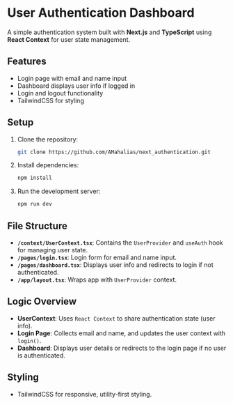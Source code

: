 # User Authentication Dashboard

A simple authentication system built with **Next.js** and **TypeScript** using **React Context** for user state management.

## Features
- Login page with email and name input
- Dashboard displays user info if logged in
- Login and logout functionality
- TailwindCSS for styling

## Setup

1. Clone the repository:
    ```bash
    git clone https://github.com/AMahalias/next_authentication.git
    ```

2. Install dependencies:
    ```bash
    npm install
    ```

3. Run the development server:
    ```bash
    npm run dev
    ```

## File Structure
- **`/context/UserContext.tsx`**: Contains the `UserProvider` and `useAuth` hook for managing user state.
- **`/pages/login.tsx`**: Login form for email and name input.
- **`/pages/dashboard.tsx`**: Displays user info and redirects to login if not authenticated.
- **`/app/layout.tsx`**: Wraps app with `UserProvider` context.

## Logic Overview

- **UserContext**: Uses `React Context` to share authentication state (user info).
- **Login Page**: Collects email and name, and updates the user context with `login()`.
- **Dashboard**: Displays user details or redirects to the login page if no user is authenticated.

## Styling
- TailwindCSS for responsive, utility-first styling.

